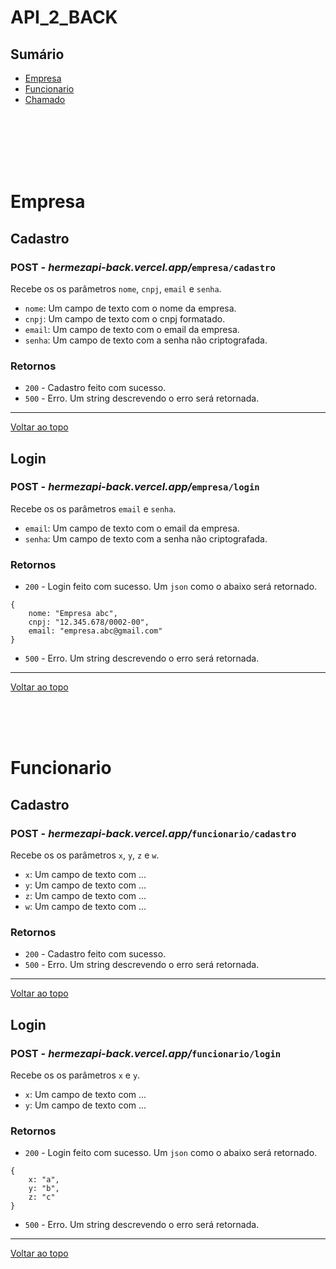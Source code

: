 # API_2_BACK

## Sumário
* [Empresa](#empresa)
* [Funcionario](#funcionario)
* [Chamado](#chamado)


<br><br><br><br><br>


# Empresa
## Cadastro
### POST - *hermezapi-back.vercel.app/*`empresa/cadastro`
Recebe os os parâmetros `nome`, `cnpj`, `email` e `senha`.
* `nome`: Um campo de texto com o nome da empresa.
* `cnpj`: Um campo de texto com o cnpj formatado.
* `email`: Um campo de texto com o email da empresa.
* `senha`: Um campo de texto com a senha não criptografada.

### Retornos
* `200` - Cadastro feito com sucesso.
* `500` - Erro. Um string descrevendo o erro será retornada.
<hr>

[Voltar ao topo](#sumário)

## Login
### POST - *hermezapi-back.vercel.app/*`empresa/login`
Recebe os os parâmetros `email` e `senha`.
* `email`: Um campo de texto com o email da empresa.
* `senha`: Um campo de texto com a senha não criptografada.

### Retornos
* `200` - Login feito com sucesso. Um `json` como o abaixo será retornado.
```
{
    nome: "Empresa abc",
    cnpj: "12.345.678/0002-00",
    email: "empresa.abc@gmail.com"
}
```
* `500` - Erro. Um string descrevendo o erro será retornada.
<hr>

[Voltar ao topo](#sumário)

<br><br><br>

# Funcionario
## Cadastro
### POST - *hermezapi-back.vercel.app/*`funcionario/cadastro`
Recebe os os parâmetros `x`, `y`, `z` e `w`.
* `x`: Um campo de texto com ...
* `y`: Um campo de texto com ...
* `z`: Um campo de texto com ...
* `w`: Um campo de texto com ...

### Retornos
* `200` - Cadastro feito com sucesso.
* `500` - Erro. Um string descrevendo o erro será retornada.
<hr>

[Voltar ao topo](#sumário)

## Login
### POST - *hermezapi-back.vercel.app/*`funcionario/login`
Recebe os os parâmetros `x` e `y`.
* `x`: Um campo de texto com ...
* `y`: Um campo de texto com ...

### Retornos
* `200` - Login feito com sucesso. Um `json` como o abaixo será retornado.
```
{
    x: "a",
    y: "b",
    z: "c"
}
```
* `500` - Erro. Um string descrevendo o erro será retornada.
<hr>

[Voltar ao topo](#sumário)


